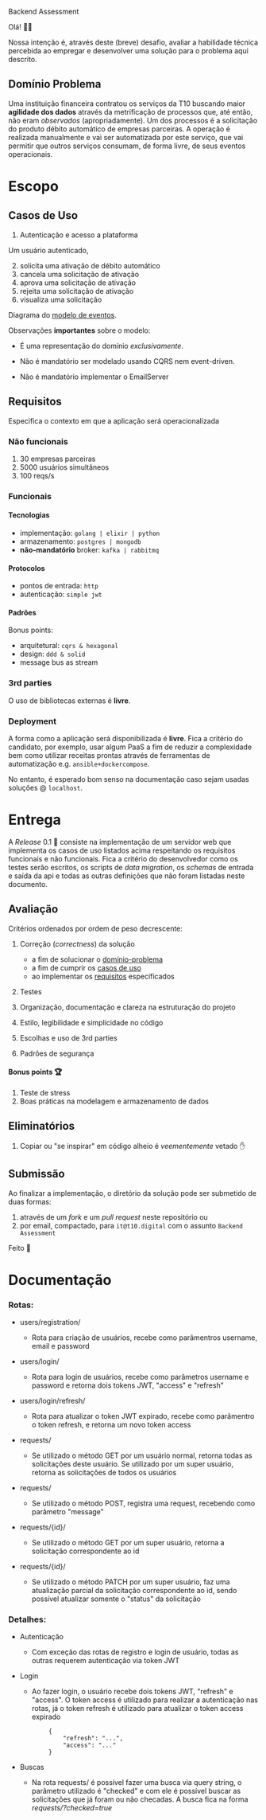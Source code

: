Backend Assessment

Olá! 🖖🏽

Nossa intenção é, através deste (breve) desafio, avaliar a habilidade técnica percebida ao empregar e desenvolver uma solução para o problema aqui descrito.

## Domínio Problema

Uma instituição financeira contratou os serviços da T10 buscando maior **agilidade dos dados** através da metrificação de processos que, até então, não eram _observados_ (apropriadamente). Um dos processos é a solicitação do produto débito automático de empresas parceiras.
A operação é realizada manualmente e vai ser automatizada por este serviço, que vai permitir que outros serviços consumam, de forma livre, de seus eventos operacionais.

# Escopo

## Casos de Uso

1. Autenticação e acesso a plataforma

Um usuário autenticado,

2. solicita uma ativação de débito automático
3. cancela uma solicitação de ativação
4. aprova uma solicitação de ativação
5. rejeita uma solicitação de ativação
6. visualiza uma solicitação


Diagrama do [modelo de eventos](img/model.jpg).

Observações **importantes** sobre o modelo:

  - É uma representação do domínio _exclusivamente_.

  - Não é mandatório ser modelado usando CQRS nem event-driven.

  - Não é mandatório implementar o EmailServer

## Requisitos

Especifica o contexto em que a aplicação será operacionalizada

### Não funcionais

1. 30 empresas parceiras
1. 5000 usuários simultâneos
1. 100 reqs/s 

### Funcionais

#### Tecnologias

- implementação: `golang | elixir | python`
- armazenamento: `postgres | mongodb`
- **não-mandatório** broker: `kafka | rabbitmq`

#### Protocolos

- pontos de entrada: `http`
- autenticação: `simple jwt`

#### Padrões

Bonus points:

- arquitetural: `cqrs & hexagonal`
- design: `ddd & solid`
- message bus as stream

### 3rd parties

O uso de bibliotecas externas é **livre**.

### Deployment

A forma como a aplicação será disponibilizada é **livre**. Fica a critério do candidato, por exemplo, usar algum PaaS a fim de reduzir a complexidade bem como utilizar receitas prontas através de ferramentas de automatização e.g. `ansible+dockercompose`.

No entanto, é esperado bom senso na documentação caso sejam usadas soluções @ `localhost`.

# Entrega

A _Release_ 0.1 🚀 consiste na implementação de um servidor web que implementa os casos de uso listados acima respeitando os requisitos funcionais e não funcionais. Fica a critério do desenvolvedor como os testes serão escritos, os scripts de _data migration_, os _schemas_ de entrada e saída da api e todas as outras definições que não foram listadas neste documento.

## Avaliação

Critérios ordenados por ordem de peso decrescente:

1. Correção (_correctness_) da solução

   - a fim de solucionar o [domínio-problema](#domínio-problema)
   - a fim de cumprir os [casos de uso](#casos-de-uso)
   - ao implementar os [requisitos](#requisitos) especificados

1. Testes
1. Organização, documentação e clareza na estruturação do projeto
1. Estilo, legibilidade e simplicidade no código
1. Escolhas e uso de 3rd parties
1. Padrões de segurança

#### Bonus points 🏆

1. Teste de stress
1. Boas práticas na modelagem e armazenamento de dados

## Eliminatórios

1. Copiar ou "se inspirar" em código alheio é _veementemente_ vetado ✋

## Submissão

Ao finalizar a implementação, o diretório da solução pode ser submetido de duas formas:

1. através de um _fork_ e um _pull request_ neste repositório ou
1. por email, compactado, para `it@t10.digital` com o assunto `Backend Assessment`

Feito 🤘



# Documentação

### Rotas:
- users/registration/ 
  - Rota para criação de usuários, recebe como parâmentros username, email e password
  
- users/login/
  - Rota para login de usuários, recebe como parâmetros username e password e retorna dois tokens JWT, "access" e "refresh"
  
- users/login/refresh/ 
  - Rota para atualizar o token JWT expirado, recebe como parâmentro o token refresh, e retorna um novo token access
  
- requests/ 
  - Se utilizado o método GET por um usuário normal, retorna todas as solicitações deste usuário. Se utilizado por um super usuário,
    retorna as solicitações de todos os usuários
  
- requests/ 
  - Se utilizado o método POST, registra uma request, recebendo como parâmetro "message"
  
- requests/{id}/ 
  - Se utilizado o método GET por um super usuário, retorna a solicitação correspondente ao id
  
- requests/{id}/ 
  - Se utilizado o método PATCH por um super usuário, faz uma atualização parcial da solicitação correspondente ao id, sendo possível
    atualizar somente o "status" da solicitação

### Detalhes:
- Autenticação
  - Com exceção das rotas de registro e login de usuário, todas as outras requerem autenticação via token JWT

- Login
  - Ao fazer login, o usuário recebe dois tokens JWT, "refresh" e "access". O token access é utilizado para realizar a autenticação nas 
    rotas, já o token refresh é utilizado para atualizar o token access expirado
  ```
          {
              "refresh": "...",
              "access": "..."
          }
  ```

- Buscas
  - Na rota requests/ é possível fazer uma busca via query string, o parâmetro utilizado é "checked" e com ele é possível buscar as 
    solicitações que já foram ou não checadas. A busca fica na forma *requests/?checked=true*
